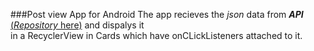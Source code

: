 ###Post view App for Android
The app recieves the _json_ data from **_API_** [(_Repository_ here)](https://github.com/piyushrungta25/vit_acad_web_api) and dispalys it  
in a RecyclerView in Cards which have onCLickListeners attached to it.
